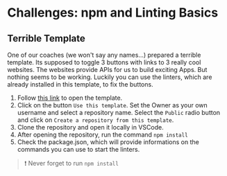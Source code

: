 # Challenges: npm and Linting Basics

## Terrible Template

One of our coaches (we won't say any names...) prepared a terrible template. Its supposed to toggle
3 buttons with links to 3 really cool websites. The websites provide APIs for us to build exciting
Apps. But nothing seems to be working. Luckily you can use the linters, which are already installed
in this template, to fix the buttons.

1. Follow [this link](https://github.com/neuefische/web-linting-basics-template) to open the
   template.
2. Click on the button `Use this template`. Set the Owner as your own username and select a
   repository name. Select the `Public` radio button and click on
   `Create a repository from this template`.
3. Clone the repository and open it locally in VSCode.
4. After opening the repository, run the command `npm install`
5. Check the package.json, which will provide informations on the commands you can use to start the
   linters.

> ❗️ Never forget to run `npm install`
